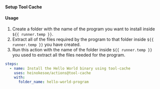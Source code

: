 #### Setup Tool Cache

#### Usage

1. Create a folder with the name of the program you want to install inside `${{ runner.temp }}`.
2. Extract all of the files required by the program to that folder inside `${{ runner.temp }}` you have created.
3. Run this action with the name of the folder inside `${{ runner.temp }}` you used to extract all the files needed for the program.

```yaml
steps:
  - name: Install the Hello World binary using tool-cache
    uses: heinokesoe/actions@tool-cache
    with:
      folder_name: hello-world-program
```
